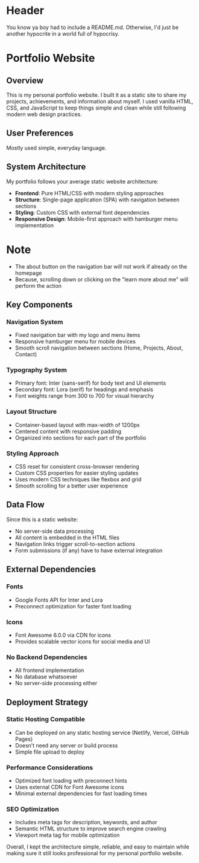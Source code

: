 # Header

You know ya boy had to include a README.md. Otherwise, I'd just be another hypocrite in a world full of hypocrisy.

# Portfolio Website

## Overview

This is my personal portfolio website. I built it as a static site to share my projects, achievements, and information about myself. I used vanilla HTML, CSS, and JavaScript to keep things simple and clean while still following modern web design practices.

## User Preferences

Mostly used simple, everyday language.

## System Architecture

My portfolio follows your average static website architecture:

- **Frontend**: Pure HTML/CSS with modern styling approaches
- **Structure**: Single-page application (SPA) with navigation between sections
- **Styling**: Custom CSS with external font dependencies
- **Responsive Design**: Mobile-first approach with hamburger menu implementation

# Note

- The about button on the navigation bar will not work if already on the homepage
- Because, scrolling down or clicking on the "learn more about me" will perform the action

## Key Components

### Navigation System
- Fixed navigation bar with my logo and menu items
- Responsive hamburger menu for mobile devices
- Smooth scroll navigation between sections (Home, Projects, About, Contact)

### Typography System
- Primary font: Inter (sans-serif) for body text and UI elements
- Secondary font: Lora (serif) for headings and emphasis
- Font weights range from 300 to 700 for visual hierarchy

### Layout Structure
- Container-based layout with max-width of 1200px
- Centered content with responsive padding
- Organized into sections for each part of the portfolio

### Styling Approach
- CSS reset for consistent cross-browser rendering
- Custom CSS properties for easier styling updates
- Uses modern CSS techniques like flexbox and grid
- Smooth scrolling for a better user experience

## Data Flow

Since this is a static website:
- No server-side data processing
- All content is embedded in the HTML files
- Navigation links trigger scroll-to-section actions
- Form submissions (if any) have to have external integration

## External Dependencies

### Fonts
- Google Fonts API for Inter and Lora
- Preconnect optimization for faster font loading

### Icons
- Font Awesome 6.0.0 via CDN for icons
- Provides scalable vector icons for social media and UI

### No Backend Dependencies
- All frontend implementation
- No database whatsoever
- No server-side processing either

## Deployment Strategy

### Static Hosting Compatible
- Can be deployed on any static hosting service (Netlify, Vercel, GitHub Pages)
- Doesn’t need any server or build process
- Simple file upload to deploy

### Performance Considerations
- Optimized font loading with preconnect hints
- Uses external CDN for Font Awesome icons
- Minimal external dependencies for fast loading times

### SEO Optimization
- Includes meta tags for description, keywords, and author
- Semantic HTML structure to improve search engine crawling
- Viewport meta tag for mobile optimization

Overall, I kept the architecture simple, reliable, and easy to maintain while making sure it still looks professional for my personal portfolio website.
